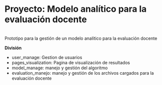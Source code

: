 <h1>Proyecto: Modelo analítico para la evaluación docente</h1>
</br>
Prototipo para la gestión de un modelo analítico para la evaluación docente

<b>División</b>
</br>
<ul>
<li>user_manage: Gestion de usuarios</li>
<li>pages_visualization: Pagina de visualización de resultados</li>
<li>model_manage: manejo y gestión del algoritmo</li>
<li>evaluation_manejo: manejo y gestión de los archivos cargados para la evaluación docente</li>

</ul>
